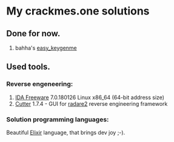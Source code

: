 # My crackmes.one solutions

## Done for now.

1. bahha's [easy_keygenme](https://crackmes.one/crackme/5c1cc7d533c5d41e58e005ee)

## Used tools.

### Reverse engeneering:

1. [IDA Freeware](https://out7.hex-rays.com/files/idafree70_linux.run) 7.0.180126 Linux x86_64 (64-bit address size)
2. [Cutter](https://github.com/radareorg/cutter) 1.7.4 - GUI for [radare2](http://beta.rada.re/en/latest/) reverse engineering framework

### Solution programming languages:

Beautiful [Elixir](https://elixir-lang.org/) language, that brings dev joy ;-).
